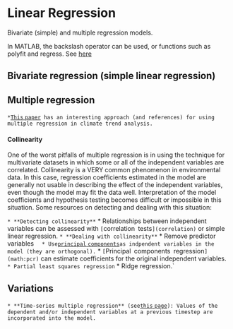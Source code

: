 # Linear Regression

Bivariate (simple) and multiple regression models.

In MATLAB, the backslash operator can be used, or functions such as
polyfit and regress. See
[here](http://chemwiki.ucdavis.edu/VV:_Mathematical_Concepts/Linear_Regression_in_Matlab)

## Bivariate regression (simple linear regression)

## Multiple regression

` * `[`This`
`paper`](http://journals.ametsoc.org/doi/abs/10.1175/2009JCLI2951.1)` has an interesting approach (and references) for using multiple regression in climate trend analysis.`

#### Collinearity

One of the worst pitfalls of multiple regression is in using the
technique for multivariate datasets in which some or all of the
independent variables are correlated. Collinearity is a VERY common
phenomenon in environmental data. In this case, regression coefficients
estimated in the model are generally not usable in describing the effect
of the independent variables, even though the model may fit the data
well. Interpretation of the model coefficients and hypothesis testing
becomes difficult or impossible in this situation. Some resources on
detecting and dealing with this situation:

` * **Detecting collinearity**
`   * Relationships between independent variables can be assessed with `[`correlation`
`tests`](correlation)` or simple linear regression.
` * **Dealing with collinearity**
`   * Remove predictor variables
`   * Use `[`principal`
`components`](pca)` as indpendent variables in the model (they are orthogonal).
`     * `[`Principal` `components`
`regression`](math:pcr)` can estimate coefficients for the original independent variables.
`   * Partial least squares regression
`   * Ridge regression.`

## Variations

` * **Time-series multiple regression** (see `[`this`
`page`](timeseries)`): Values of the dependent and/or independent variables at a previous timestep are incorporated into the model.`
